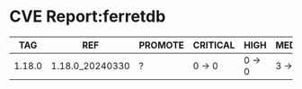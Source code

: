 # CVE Report:ferretdb
|  TAG   |       REF       | PROMOTE | CRITICAL |  HIGH  | MEDIUM |  LOW   | UNKNOWN |
|--------|-----------------|---------|----------|--------|--------|--------|---------|
| 1.18.0 | 1.18.0_20240330 | ?       | 0 -> 0   | 0 -> 0 | 3 -> 3 | 0 -> 0 | 0 -> 0  |
